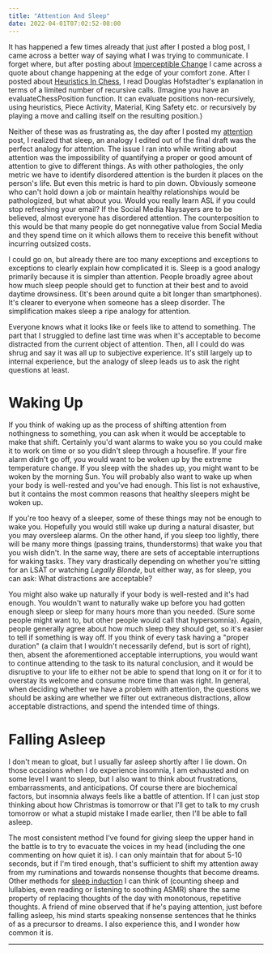 ```yaml
---
title: "Attention And Sleep"
date: 2022-04-01T07:02:52-08:00
---
```


It has happened a few times already that just after I posted a blog post, I came across a better way of saying what I was trying to communicate.
I forget where, but after posting about [Imperceptible Change](../change) I came across a quote about change happening at the edge of your comfort zone.
After I posted about [Heuristics In Chess](../chess), I read Douglas Hofstadter's explanation in terms of a limited number of recursive calls.
(Imagine you have an evaluateChessPosition function.
It can evaluate positions non-recursively, using heuristics, Piece Activity, Material, King Safety etc. or recursively by playing a move and calling itself on the resulting position.)

Neither of these was as frustrating as, the day after I posted my [attention](../attention) post, I realized that sleep, an analogy I edited out of the final draft was the perfect analogy for attention.
The issue I ran into while writing about attention was the impossibility of quantifying a proper or good amount of attention to give to different things.
As with other pathologies, the only metric we have to identify disordered attention is the burden it places on the person's life.
But even this metric is hard to pin down.
Obviously someone who can't hold down a job or maintain healthy relationships would be pathologized, but what about you.
Would you really learn ASL if you could stop refreshing your email?
If the Social Media Naysayers are to be believed, almost everyone has disordered attention.
The counterposition to this would be that many people do get nonnegative value from Social Media and they spend time on it which allows them to receive this benefit without incurring outsized costs.

I could go on, but already there are too many exceptions and exceptions to exceptions to clearly explain how complicated it is.
Sleep is a good analogy primarily because it is simpler than attention.
People broadly agree about how much sleep people should get to function at their best and to avoid daytime drowsiness.
(It's been around quite a bit longer than smartphones).
It's clearer to everyone when someone has a sleep disorder.
The simplification makes sleep a ripe analogy for attention.

Everyone knows what it looks like or feels like to attend to something.
The part that I struggled to define last time was when it's acceptable to become distracted from the current object of attention.
Then, all I could do was shrug and say it was all up to subjective experience.
It's still largely up to internal experience, but the analogy of sleep leads us to ask the right questions at least.

# Waking Up

If you think of waking up as the process of shifting attention from nothingness to something, you can ask when it would be acceptable to make that shift.
Certainly you'd want alarms to wake you so you could make it to work on time or so you didn't sleep through a housefire.
If your fire alarm didn't go off, you would want to be woken up by the extreme temperature change.
If you sleep with the shades up, you might want to be woken by the morning Sun.
You will probably also want to wake up when your body is well-rested and you've had enough.
This list is not exhaustive, but it contains the most common reasons that healthy sleepers might be woken up.

If you're too heavy of a sleeper, some of these things may not be enough to wake you.
Hopefully you would still wake up during a natural disaster, but you may oversleep alarms.
On the other hand, if you sleep too lightly, there will be many more things (passing trains, thunderstorms) that wake you that you wish didn't.
In the same way, there are sets of acceptable interruptions for waking tasks.
They vary drastically depending on whether you're sitting for an LSAT or watching *Legally Blonde*, but either way, as for sleep, you can ask: What distractions are acceptable?

You might also wake up naturally if your body is well-rested and it's had enough.
You wouldn't want to naturally wake up before you had gotten enough sleep or sleep for many hours more than you needed.
(Sure some people might want to, but other people would call that hypersomnia).
Again, people generally agree about how much sleep they should get, so it's easier to tell if something is way off.
If you think of every task having a "proper duration" (a claim that I wouldn't necessarily defend, but is sort of right), then, absent the aforementioned acceptable interruptions, you would want to continue attending to the task to its natural conclusion, and it would be disruptive to your life to either not be able to spend that long on it or for it to overstay its welcome and consume more time than was right.
In general, when deciding whether we have a problem with attention, the questions we should be asking are whether we filter out extraneous distractions, allow acceptable distractions, and spend the intended time of things.

# Falling Asleep

I don't mean to gloat, but I usually far asleep shortly after I lie down.
On those occasions when I do experience insomnia, I am exhausted and on some level I want to sleep, but I also want to think about frustrations, embarrassments, and anticipations.
Of course there are biochemical factors, but insomnia always feels like a battle of attention.
If I can just stop thinking about how Christmas is tomorrow or that I'll get to talk to my crush tomorrow or what a stupid mistake I made earlier, then I'll be able to fall asleep.

The most consistent method I've found for giving sleep the upper hand in the battle is to try to evacuate the voices in my head (including the one commenting on how quiet it is).
I can only maintain that for about 5-10 seconds, but if I'm tired enough, that's sufficient to shift my attention away from my ruminations and towards nonsense thoughts that become dreams.
Other methods for [sleep induction](https://en.wikipedia.org/wiki/Sleep_induction) I can think of (counting sheep and lullabies, even reading or listening to soothing ASMR) share the same property of replacing thoughts of the day with monotonous, repetitive thoughts.
A friend of mine observed that if he's paying attention, just before falling asleep, his mind starts speaking nonsense sentences that he thinks of as a precursor to dreams.
I also experience this, and I wonder how common it is.

---
